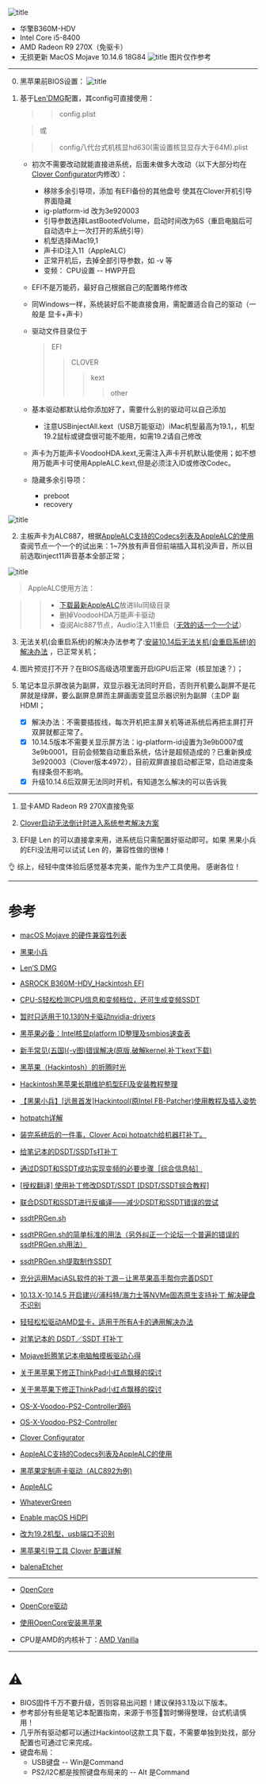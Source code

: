 
![title](https://i.imgur.com/w142YXM.jpg)
- 华擎B360M-HDV 
- Intel Core i5-8400
- AMD Radeon R9 270X（免驱卡）
- 无损更新 MacOS Mojave 10.14.6 18G84
![title](https://i.imgur.com/SzHNSRG.jpg)
图片仅作参考
---
0. 黑苹果前BIOS设置：
	![title](https://i.imgur.com/ACC3LZo.png)

1. 基于[Len'DMG](http://bbs.pcbeta.com/search.php?mod=forum&searchid=3518&orderby=lastpost&ascdesc=desc&searchsubmit=yes&kw=Len)配置，其config可直接使用：
	>> config.plist

	> 或

	>> config八代台式机核显hd630(需设置核显显存大于64M).plist 

	- 初次不需要改动就能直接进系统，后面未做多大改动（以下大部分均在[Clover Configurator](https://mackie100projects.altervista.org/download-clover-configurator/)内修改）：
		* 移除多余引导项，添加 有EFI备份的其他盘号 使其在Clover开机引导界面隐藏
		* ig-platform-id 改为3e920003
		* 引导参数选择LastBootedVolume，启动时间改为6S（重启电脑后可自动选中上一次打开的系统引导）
		* 机型选择iMac19,1
		* 声卡ID注入11（AppleALC）
		* 正常开机后，去掉全部引导参数，如 -v 等
		* 变频： CPU设置 -- HWP开启

 	- EFI不是万能药，最好自己根据自己的配置略作修改
 	- 同Windows一样，系统装好后不能直接食用，需配置适合自己的驱动（一般是 显卡+声卡）
 	- 驱动文件目录位于
 		> EFI
		>> CLOVER
 		>>> kext
 		>>>> other

 	- 基本驱动都默认给你添加好了，需要什么别的驱动可以自己添加
 		* 注意USBinjectAll.kext（USB万能驱动）iMac机型最高为19.1，，机型19.2鼠标或键盘很可能不能用，如需19.2请自己修改
	- 声卡为万能声卡VoodooHDA.kext,无需注入声卡开机默认能使用；如不想用万能声卡可使用AppleALC.kext,但是必须注入ID或修改Codec。

 	- 隐藏多余引导项：
		- preboot
		- recovery
	
![title](https://i.imgur.com/HKTOOSk.jpg)

2. 主板声卡为ALC887，根据[AppleALC支持的Codecs列表及AppleALC的使用](https://blog.daliansky.net/AppleALC-Supported-codecs.html) 查阅节点一个一个的试出来：1~7外放有声音但前端插入耳机没声音，所以目前选取inject11声音基本全部正常；

![title](https://i.imgur.com/RvNd9eH.jpg)

> AppleALC使用方法：
	
>> - [下载最新AppleALC](https://github.com/acidanthera/AppleALC/releases)放进lilu同级目录
>> - 删掉VoodooHDA万能声卡驱动
>> - 查阅Alc887节点，Audio注入11重启（[无效的话一个一个试](https://blog.daliansky.net/AppleALC-Supported-codecs.html )）

3. 无法关机(会重启系统)的解决办法参考了:[安装10.14后无法关机(会重启系统)的解决办法](http://bbs.pcbeta.com/forum.php?mod=viewthread&tid=1804882&highlight=%B9%D8%BB%FA) ，已正常关机；


4. 图片预览打不开？在BIOS高级选项里面开启IGPU后正常（核显加速？）；


5. 笔记本显示屏改装为副屏，双显示器无法同时开启，否则开机要么副屏不是花屏就是绿屏，要么副屏息屏而主屏画面变蓝显示器识别为副屏（主DP 副HDMI；
	- [x] 解决办法：不需要插拔线，每次开机把主屏关机等进系统后再把主屏打开双屏就都正常了。
	- [x] 10.14.5版本不需要关显示屏方法：ig-platform-id设置为3e9b0007或3e9b0001，目前会频繁自动重启系统，估计是超频造成的？已重新换成3e920003（Clover版本4972），目前双屏直接启动都正常，启动进度条有绿条但不影响。
	- [x] 升级10.14.6后双屏无法同时开机，有知道怎么解决的可以告诉我

---
1. 显卡AMD Radeon R9 270X直接免驱

2. [Clover启动无法倒计时进入系统参考解决方案](http://bbs.pcbeta.com/forum.php?mod=viewthread&tid=1786366&highlight=%B5%B9%BC%C6%CA%B1)

3. EFI是 Len 的可以直接拿来用，进系统后只需配置好驱动即可。如果 黑果小兵 的EFI没法用可以试试 Len 的，兼容性做的很棒！

👌
综上，经轻中度体验后感觉基本完美，能作为生产工具使用。
感谢各位！

---

# 参考

*  [macOS Mojave 的硬件兼容性列表](https://github.com/CrazyPegAsus/macOS-Mojave-Compatibility-hardware-list)

*  [黑果小兵](https://blog.daliansky.net/)

*  [Len’S DMG](http://bbs.pcbeta.com/search.php?mod=forum&searchid=3518&orderby=lastpost&ascdesc=desc&searchsubmit=yes&kw=Len)

*  [ASROCK B360M-HDV_Hackintosh EFI](https://github.com/kennydiff/B360M-HDV_Hackin)

*  [CPU-S轻松检测CPU信息和变频档位，还可生成变频SSDT](http://bbs.pcbeta.com/viewthread-1698338-1-1.html)

*  [暂时只适用于10.13的N卡驱动nvidia-drivers](https://www.tonymacx86.com/nvidia-drivers/)

*  [黑苹果必备：Intel核显platform ID整理及smbios速查表](https://blog.daliansky.net/Intel-core-display-platformID-finishing.html)

*  [新手常见(五国)(-v图)错误解决(原版,破解kernel,补丁kext下载)](http://bbs.pcbeta.com/viewthread-863656-1-1.html)

*  [黑苹果（Hackintosh）的折腾时光](https://www.jianshu.com/p/bd57a9324f08)

*  [Hackintosh黑苹果长期维护机型EFI及安装教程整理](https://github.com/daliansky/Hackintosh)

*  [【黑果小兵】[远景首发]Hackintool(原Intel FB-Patcher)使用教程及插入姿势](http://bbs.pcbeta.com/forum.php?mod=viewthread&tid=1794948&highlight=fb)

*  [hotpatch详解](https://www.jianshu.com/p/7e9c045eef6a)

*  [装完系统后的一件事，Clover Acpi hotpatch给机器打补丁。](http://bbs.pcbeta.com/viewthread-1802902-1-3.html)

*  [给笔记本的DSDT/SSDTs打补丁](https://www.kancloud.cn/chandler/mac_os/482278#ACPI_205)

*  [通过DSDT和SSDT成功实现变频的必要步骤［综合信息帖］](http://bbs.pcbeta.com/viewthread-1578829-1-1.html)

*  [[授权翻译] 使用补丁修改DSDT/SSDT [DSDT/SSDT综合教程]](http://bbs.pcbeta.com/forum.php?mod=viewthread&tid=1571455)

*  [联合DSDT和SSDT进行反编译——减少DSDT和SSDT错误的尝试](http://bbs.pcbeta.com/viewthread-1475332-1-1.html)

*  [ssdtPRGen.sh](https://github.com/Piker-Alpha/ssdtPRGen.sh)

*  [ssdtPRGen.sh的简单标准的用法（另外纠正一个论坛一个普遍的错误的ssdtPRGen.sh用法）](http://bbs.pcbeta.com/viewthread-1720374-1-2.html)

*  [ssdtPRGen.sh提取制作SSDT](http://bbs.pcbeta.com/viewthread-1612058-1-7.html)

*  [充分运用MaciASL软件的补丁源－让黑苹果高手帮你完善DSDT](http://bbs.pcbeta.com/viewthread-1576959-1-1.html)

*  [10.13.X-10.14.5 开启建兴/浦科特/海力士等NVMe固态原生支持补丁 解决硬盘不识别](http://bbs.pcbeta.com/viewthread-1774117-1-1.html)

*  [轻轻松松驱动AMD显卡，适用于所有A卡的通用解决办法](http://bbs.pcbeta.com/forum.php?mod=viewthread&tid=1637874&highlight=%C7%E1%C7%E1%CB%C9%CB%C9%C7%FD%B6%AFAMD)

*  [对笔记本的 DSDT／SSDT 打补丁](https://blog.csdn.net/wr132/article/details/54798754)

*  [Mojave折腾笔记本电脑触摸板驱动心得](http://bbs.pcbeta.com/forum.php?mod=viewthread&tid=1805317&highlight=%B4%A5%C3%FE%B0%E5)

*  [关于黑苹果下修正ThinkPad小红点飘移的探讨](http://bbs.pcbeta.com/forum.php?mod=viewthread&tid=1794564&page=2#pid48732925)

*  [关于黑苹果下修正ThinkPad小红点飘移的探讨](http://bbs.pcbeta.com/viewthread-1794564-1-1.html)

*  [OS-X-Voodoo-PS2-Controller源码](https://github.com/tluck/OS-X-Voodoo-PS2-Controller)

*  [OS-X-Voodoo-PS2-Controller](https://bitbucket.org/RehabMan/os-x-voodoo-ps2-controller/downloads/)

*  [Clover Configurator](https://mackie100projects.altervista.org/download-clover-configurator/)

*  [AppleALC支持的Codecs列表及AppleALC的使用](https://blog.daliansky.net/AppleALC-Supported-codecs.html)

*  [黑苹果定制声卡驱动（ALC892为例)](https://www.jianshu.com/p/29a74f0664f1)

*  [AppleALC](https://github.com/acidanthera/AppleALC/releases)

*  [WhateverGreen](https://github.com/acidanthera/WhateverGreen/releases)

*  [Enable macOS HiDPI](https://github.com/xzhih/one-key-hidpi)

*  [改为19.2机型，usb端口不识别](http://bbs.pcbeta.com/forum.php?mod=viewthread&tid=1815666&highlight=19.2)

*  [黑苹果引导工具 Clover 配置详解](https://www.jianshu.com/p/b156b0177a24)

* [balenaEtcher](https://www.balena.io/etcher/)

---

* [OpenCore](https://github.com/acidanthera/OpenCorePkg)

* [OpenCore驱动]()

* [使用OpenCore安装黑苹果](https://github.com/cattyhouse/oc-guide)

* CPU是AMD的内核补丁：[AMD Vanilla](https://github.com/AMD-OSX/AMD_Vanilla)
---
# ⚠️
* BIOS固件千万不要升级，否则容易出问题！建议保持3.1及以下版本。
* 参考部分有些是笔记本配置指南，来源于书签🔖暂时懒得整理，台式机请慎用！
* 几乎所有驱动都可以通过Hackintool这款工具下载，不需要单独到处找，部分配置也可通过它来完成。
* 键盘布局：
	* USB键盘 -- Win是Command 
	* PS2/I2C都是按照键盘布局来的 -- Alt 是Command